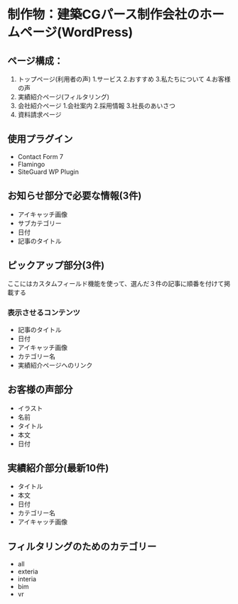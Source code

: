 # 制作物：建築CGパース制作会社のホームページ(WordPress)
## ページ構成：
1. トップページ(利用者の声)
 1.サービス
 2.おすすめ
 3.私たちについて
 4.お客様の声
2. 実績紹介ページ(フィルタリング)
3. 会社紹介ページ
 1.会社案内
 2.採用情報
 3.社長のあいさつ
4. 資料請求ページ

## 使用プラグイン
* Contact Form 7
* Flamingo
* SiteGuard WP Plugin

## お知らせ部分で必要な情報(3件)
* アイキャッチ画像
* サブカテゴリー
* 日付
* 記事のタイトル

## ピックアップ部分(3件)
ここにはカスタムフィールド機能を使って、選んだ３件の記事に順番を付けて掲載する
### 表示させるコンテンツ
* 記事のタイトル
* 日付
* アイキャッチ画像
* カテゴリー名
* 実績紹介ページへのリンク

## お客様の声部分
* イラスト
* 名前
* タイトル
* 本文
* 日付

## 実績紹介部分(最新10件)
* タイトル
* 本文
* 日付
* カテゴリー名
* アイキャッチ画像

## フィルタリングのためのカテゴリー
* all
* exteria
* interia
* bim
* vr